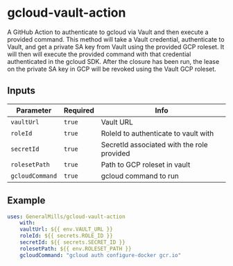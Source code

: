 # gcloud-vault-action

A GitHub Action to authenticate to gcloud via Vault and then execute a provided command.
This method will take a Vault credential, authenticate to Vault, and get a private SA key from Vault using the provided GCP roleset. It will then will execute the provided command with that credential authenticated in the gcloud SDK. After the closure has been run, the lease on the private SA key in GCP will be revoked using the Vault GCP roleset.

## Inputs

| Parameter       | Required | Info                                         |
| --------------- | -------- | -------------------------------------------- |
| `vaultUrl`      | `true`   | Vault URL                                    |
| `roleId`        | `true`   | RoleId to authenticate to vault with         |
| `secretId`      | `true`   | SecretId associated with the role provided   |
| `rolesetPath`   | `true`   | Path to GCP roleset in vault                 |
| `gcloudCommand` | `true`   | gcloud command to run                        |

## Example

```yaml
uses: GeneralMills/gcloud-vault-action
    with:
    vaultUrl: ${{ env.VAULT_URL }}
    roleId: ${{ secrets.ROLE_ID }}
    secretId: ${{ secrets.SECRET_ID }}
    rolesetPath: ${{ env.ROLESET_PATH }}
    gcloudCommand: "gcloud auth configure-docker gcr.io"
```
